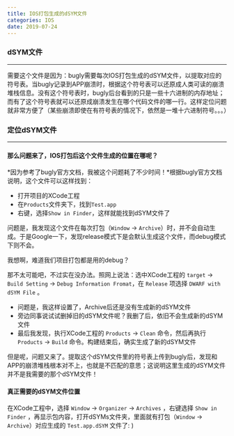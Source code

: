 ```yaml
---
title: IOS打包生成的dSYM文件
categories: IOS
date: 2019-07-24
---
```


### dSYM文件
---

需要这个文件是因为：bugly需要每次IOS打包生成的dSYM文件，以提取对应的符号表。当bugly记录到APP崩溃时，根据这个符号表可以还原成人类可读的崩溃堆栈信息。没有这个符号表时，bugly后台看到的只是一些十六进制的内存地址；而有了这个符号表就可以还原成崩溃发生在哪个代码文件的哪一行。这样定位问题就非常方便了（某些崩溃即使在有符号表的情况下，依然是一堆十六进制符号。。。）

### 定位dSYM文件
---

#### 那么问题来了，IOS打包后这个文件生成的位置在哪呢？
*因为参考了bugly官方文档，我被这个问题耗了不少时间！*根据bugly官方文档说明，这个文件可以这样找到：
* 打开项目的XCode工程
* 在`Products`文件夹下，找到`Test.app`
* 右键，选择`Show in Finder`，这样就能找到dSYM文件了

问题是，我发现这个文件在每次打包（`Window` -> `Archive`）时，并不会自动生成。于是Google一下，发现release模式下是会默认生成这个文件，而debug模式下则不会。

我想啊，难道我们项目打包都是用的debug？

那不太可能吧，不过实在没办法。照网上说法：选中XCode工程的 `target` -> `Build Setting` -> `Debug Information Fromat`，在 `Release` 项选择 `DWARF with dSYM File` 。

* 问题是，我这样设置了，Archive后还是没有生成新的dSYM文件
* 旁边同事说试试删掉旧的dSYM文件呢？我删了后，依旧不会生成新的dSYM文件
* 最后我发现，执行XCode工程的 `Products` -> `Clean` 命令，然后再执行 `Products` -> `Build` 命令。构建结束后，确实生成了新的dSYM文件

但是呢，问题又来了。提取这个dSYM文件里的符号表上传到bugly后，发现和APP的崩溃堆栈根本对不上，也就是不匹配的意思；这说明这里生成的dSYM文件并不是我需要的那个dSYM文件！

#### 真正需要的dSYM文件位置
在XCode工程中，选择 `Window` -> `Organizer` -> `Archives` ，右键选择 `Show in Finder` ，再显示包内容，打开dSYMs文件夹，里面就有打包（`Window` -> `Archive`）对应生成的 `Test.app.dSYM` 文件了: )